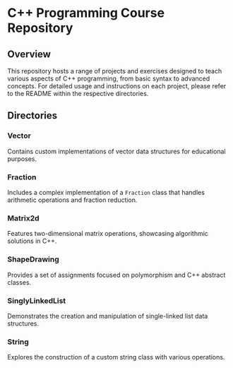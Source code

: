 # C++ Programming Course Repository

## Overview

This repository hosts a range of projects and exercises designed to teach various aspects of C++ programming, from basic syntax to advanced concepts. For detailed usage and instructions on each project, please refer to the README within the respective directories.

## Directories

### Vector
Contains custom implementations of vector data structures for educational purposes.

### Fraction
Includes a complex implementation of a `Fraction` class that handles arithmetic operations and fraction reduction.

### Matrix2d
Features two-dimensional matrix operations, showcasing algorithmic solutions in C++.

### ShapeDrawing
Provides a set of assignments focused on polymorphism and C++ abstract classes.

### SinglyLinkedList
Demonstrates the creation and manipulation of single-linked list data structures.

### String
Explores the construction of a custom string class with various operations.


